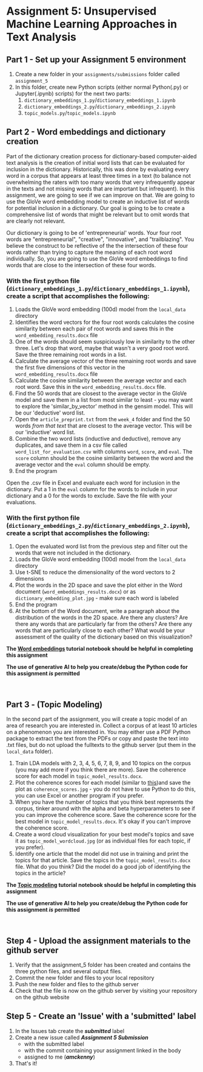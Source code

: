 # Assignment 5: Unsupervised Machine Learning Approaches in Text Analysis

## Part 1 - Set up your Assignment 5 environment

1. Create a new folder in your `assignments/submissions` folder called `assignment_5`
2. In this folder, create new Python scripts (either normal Python(.py) or Jupyter(.ipynb) scripts) for the next two parts:
   1. `dictionary_embeddings_1.py`/`dictionary_embeddings_1.ipynb`
   2. `dictionary_embeddings_2.py`/`dictionary_embeddings_2.ipynb`
   3. `topic_models.py`/`topic_models.ipynb`

## Part 2 - Word embeddings and dictionary creation

Part of the dictionary creation process for dictionary-based computer-aided text analysis is the creation of initial word lists that can be evaluated for inclusion in the dictionary. Historically, this was done by evaluating every word in a corpus that appears at least three times in a text (to balance not overwhelming the raters with too many words that very infrequently appear in the texts and not missing words that are important but infrequent). In this assignment, we are going to see if we can improve on that. We are going to use the GloVe word embedding model to create an inductive list of words for potential inclusion in a dictionary. Our goal is going to be to create a comprehensive list of words that might be relevant but to omit words that are clearly not relevant.

Our dictionary is going to be of 'entrepreneurial' words. Your four root words are "entrepreneurial", "creative", "innovative", and "trailblazing". You believe the construct to be reflective of the the intersection of these four words rather than trying to capture the meaning of each root word individually. So, you are going to use the GloVe word embeddings to find words that are close to the intersection of these four words.

### With the first python file (`dictionary_embeddings_1.py`/`dictionary_embeddings_1.ipynb`), create a script that accomplishes the following:

1. Loads the GloVe word embedding (100d) model from the `local_data` directory
2. Identifies the word vectors for the four root words calculates the cosine similarity between each pair of root words and saves this in the `word_embedding_results.docx` file
3. One of the words should seem suspiciously low in similarity to the other three. Let's drop that word, maybe that wasn't a very good root word. Save the three remaining root words in a list.
4. Calculate the average vector of the three remaining root words and save the first five dimensions of this vector in the `word_embedding_results.docx` file
5. Calculate the cosine similarity between the average vector and each root word. Save this in the `word_embedding_results.docx` file.
6. Find the 50 words that are closest to the average vector in the GloVe model and save them in a list from most similar to least - you may want to explore the 'similar_by_vector' method in the gensim model. This will be our 'deductive' word list.
7. Open the `article_preprint.txt` from the `week_4` folder and find the 50 words *from that text* that are closest to the average vector. This will be our 'inductive' word list.
8. Combine the two word lists (inductive and deductive), remove any duplicates, and save them in a csv file called `word_list_for_evaluation.csv` with columns `word`, `score`, and `eval`. The `score` column should be the cosine similarity between the word and the average vector and the `eval` column should be empty.
9. End the program

Open the .csv file in Excel and evaluate each word for inclusion in the dictionary. Put a 1 in the `eval` column for the words to include in your dictionary and a 0 for the words to exclude. Save the file with your evaluations.

### With the first python file (`dictionary_embeddings_2.py`/`dictionary_embeddings_2.ipynb`), create a script that accomplishes the following:

1. Open the evaluated word list from the previous step and filter out the words that were not included in the dictionary.
2. Loads the GloVe word embedding (100d) model from the `local_data` directory
3. Use t-SNE to reduce the dimensionality of the word vectors to 2 dimensions
4. Plot the words in the 2D space and save the plot either in the Word document (`word_embeddings_results.docx`) or as `dictionary_embedding_plot.jpg` - make sure each word is labeled
5. End the program
6. At the bottom of the Word document, write a paragraph about the distribution of the words in the 2D space. Are there any clusters? Are there any words that are particularly far from the others? Are there any words that are particularly close to each other? What would be your assessment of the quality of the dictionary based on this visualization?

**The [Word embeddings](../../../tutorials/word_embeddings.ipynb) tutorial notebook should be helpful in completing this assignment**

**The use of generative AI to help you create/debug the Python code for this assignment *is* permitted**

<br>

## Part 3 - (Topic Modeling)

In the second part of the assignment, you will create a topic model of an area of research you are interested in. Collect a corpus of at least 10 articles on a phenomenon you are interested in. You may either use a PDF Python package to extract the text from the PDFs or copy and paste the text into .txt files, but do not upload the fulltexts to the github server (put them in the `local_data` folder).

1. Train LDA models with 2, 3, 4, 5, 6, 7, 8, 9, and 10 topics on the corpus (you may add more if you think there are more). Save the coherence score for each model in `topic_model_results.docx`.
2. Plot the coherence scores for each model (similar to [this](https://www.researchgate.net/publication/366941274/figure/fig1/AS:11431281111664783@1673099185937/Plot-of-topics-versus-coherence-score.png))and save the plot as `coherence_scores.jpg` - you do not have to use Python to do this, you can use Excel or another program if you prefer.
3. When you have the number of topics that you think best represents the corpus, tinker around with the alpha and beta hyperparameters to see if you can improve the coherence score. Save the coherence score for the best model in `topic_model_results.docx`. It's okay if you can't improve the coherence score.
4. Create a word cloud visualization for your best model's topics and save it as `topic_model_wordcloud.jpg` (or as individual files for each topic, if you prefer).
5. Identify one article that the model did not use in training and print the topics for that article. Save the topics in the `topic_model_results.docx` file. What do you think? Did the model do a good job of identifying the topics in the article?

**The [Topic modeling](../../../tutorials/topic_models.ipynb) tutorial notebook should be helpful in completing this assignment**

**The use of generative AI to help you create/debug the Python code for this assignment *is* permitted**

<br>

## Step 4 - Upload the assignment materials to the github server

1. Verify that the assignment_5 folder has been created and contains the three python files, and several output files.
2. Commit the new folder and files to your local repository
3. Push the new folder and files to the github server
4. Check that the file is now on the github server by visiting your repository on the github website

## Step 5 - Create an 'Issue' with a 'submitted' label

1. In the Issues tab create the ***submitted*** label
2. Create a new issue called ***Assignment 5 Submission***
    * with the submitted label
    * with the commit containing your assignment linked in the body
    * assigned to me (***amckenny***)
3. That's it!
